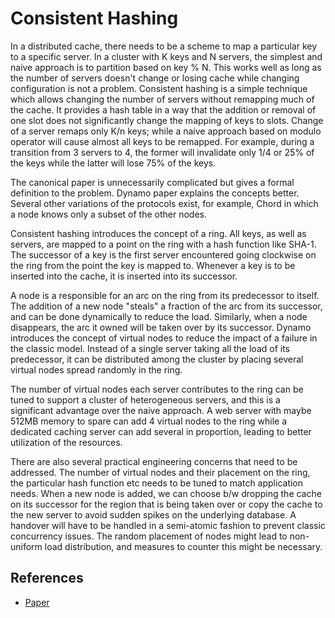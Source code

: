 # Consistent Hashing

In a distributed cache, there needs to be a scheme to map a particular key to a
specific server. In a cluster with K keys and N servers, the simplest and naive
approach is to partition based on key % N. This works well as long as the number
of servers doesn't change or losing cache while changing configuration is not a
problem. Consistent hashing is a simple technique which allows changing the
number of servers without remapping much of the cache. It provides a hash table
in a way that the addition or removal of one slot does not significantly change
the mapping of keys to slots. Change of a server remaps only K/n keys; while a
naive approach based on modulo operator will cause almost all keys to be
remapped. For example, during a transition from 3 servers to 4, the former will
invalidate only 1/4 or 25% of the keys while the latter will lose 75% of the
keys.

The canonical paper is unnecessarily complicated but gives a formal definition
to the problem. Dynamo paper explains the concepts better. Several other
variations of the protocols exist, for example, Chord in which a node knows only
a subset of the other nodes.

Consistent hashing introduces the concept of a ring. All keys, as well as
servers, are mapped to a point on the ring with a hash function like SHA-1. The
successor of a key is the first server encountered going clockwise on the ring
from the point the key is mapped to. Whenever a key is to be inserted into the
cache, it is inserted into its successor.

A node is a responsible for an arc on the ring from its predecessor to itself.
The addition of a new node "steals" a fraction of the arc from its successor,
and can be done dynamically to reduce the load. Similarly, when a node
disappears, the arc it owned will be taken over by its successor. Dynamo
introduces the concept of virtual nodes to reduce the impact of a failure in the
classic model. Instead of a single server taking all the load of its
predecessor, it can be distributed among the cluster by placing several virtual
nodes spread randomly in the ring.

The number of virtual nodes each server contributes to the ring can be tuned to
support a cluster of heterogeneous servers, and this is a significant advantage
over the naive approach. A web server with maybe 512MB memory to spare can add 4
virtual nodes to the ring while a dedicated caching server can add several in
proportion, leading to better utilization of the resources.

There are also several practical engineering concerns that need to be addressed.
The number of virtual nodes and their placement on the ring, the particular hash
function etc needs to be tuned to match application needs. When a new node is
added, we can choose b/w dropping the cache on its successor for the region that
is being taken over or copy the cache to the new server to avoid sudden spikes
on the underlying database. A handover will have to be handled in a semi-atomic
fashion to prevent classic concurrency issues. The random placement of nodes
might lead to non-uniform load distribution, and measures to counter this might
be necessary.

## References
  - [Paper](https://www.akamai.com/es/es/multimedia/documents/technical-publication/consistent-hashing-and-random-trees-distributed-caching-protocols-for-relieving-hot-spots-on-the-world-wide-web-technical-publication.pdf)
